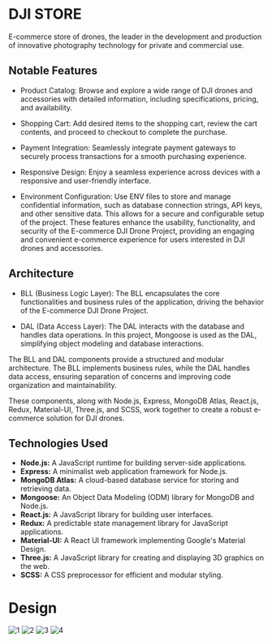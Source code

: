 # DJI STORE

E-commerce store of drones, the leader in the development and production of innovative photography technology for private and commercial use.

## Notable Features

* Product Catalog: Browse and explore a wide range of DJI drones and accessories with detailed information, including specifications, pricing, and availability.
* Shopping Cart: Add desired items to the shopping cart, review the cart contents, and proceed to checkout to complete the purchase.
* Payment Integration: Seamlessly integrate payment gateways to securely process transactions for a smooth purchasing experience.
* Responsive Design: Enjoy a seamless experience across devices with a responsive and user-friendly interface.

* Environment Configuration: Use ENV files to store and manage confidential information, such as database connection strings, API keys, and other sensitive data. This allows for a secure and configurable setup of the project.
These features enhance the usability, functionality, and security of the E-commerce DJI Drone Project, providing an engaging and convenient e-commerce experience for users interested in DJI drones and accessories.


## Architecture

- BLL (Business Logic Layer): The BLL encapsulates the core functionalities and business rules of the application, driving the behavior of the E-commerce DJI Drone Project.

- DAL (Data Access Layer): The DAL interacts with the database and handles data operations. In this project, Mongoose is used as the DAL, simplifying object modeling and database interactions.

The BLL and DAL components provide a structured and modular architecture. The BLL implements business rules, while the DAL handles data access, ensuring separation of concerns and improving code organization and maintainability.

These components, along with Node.js, Express, MongoDB Atlas, React.js, Redux, Material-UI, Three.js, and SCSS, work together to create a robust e-commerce solution for DJI drones.

## Technologies Used

- <strong> Node.js:</strong> A JavaScript runtime for building server-side applications.
- <strong>Express:</strong> A minimalist web application framework for Node.js.
- <strong>MongoDB Atlas:</strong> A cloud-based database service for storing and retrieving data.
- <strong>Mongoose:</strong> An Object Data Modeling (ODM) library for MongoDB and Node.js.
- <strong>React.js:</strong> A JavaScript library for building user interfaces.
- <strong> Redux:</strong> A predictable state management library for JavaScript applications.
- <strong>Material-UI:</strong> A React UI framework implementing Google's Material Design.
- <strong>Three.js:</strong> A JavaScript library for creating and displaying 3D graphics on the web.
- <strong>SCSS:</strong> A CSS preprocessor for efficient and modular styling.

#  Design

![1](https://user-images.githubusercontent.com/105584546/204162830-7228ab0e-0573-4aca-8b8b-22822a6206ce.jpg)
![2](https://user-images.githubusercontent.com/105584546/204162835-9c801f2c-514e-4d87-94b3-2cf5322457eb.jpg)
![3](https://user-images.githubusercontent.com/105584546/204162840-6c92ae06-e826-4d10-b124-c74728180297.jpg)
![4](https://user-images.githubusercontent.com/105584546/204162843-f49e7ed0-331d-4979-a686-4d17503d31d7.jpg)
